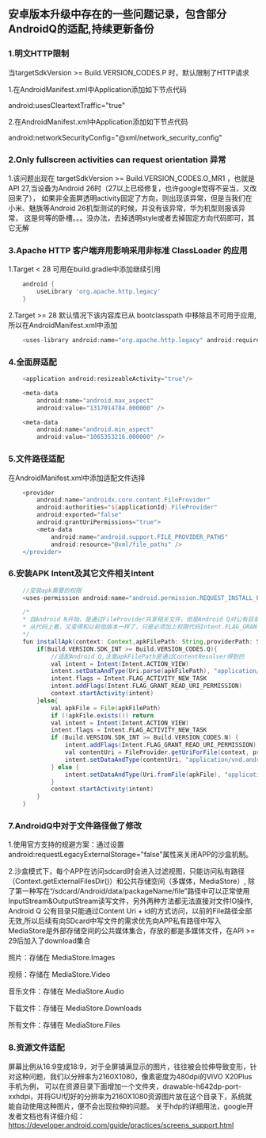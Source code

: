 ## 安卓版本升级中存在的一些问题记录，包含部分AndroidQ的适配,持续更新备份

### 1.明文HTTP限制
当targetSdkVersion >= Build.VERSION_CODES.P 时，默认限制了HTTP请求

1.在AndroidManifest.xml中Application添加如下节点代码

android:usesCleartextTraffic="true"

2.在AndroidManifest.xml中Application添加如下节点代码

android:networkSecurityConfig="@xml/network_security_config"

### 2.Only fullscreen activities can request orientation 异常
1.该问题出现在 targetSdkVersion >= Build.VERSION_CODES.O_MR1 ，也就是 API 27,当设备为Android 26时（27以上已经修复，也许google觉得不妥当，又改回来了），
如果非全面屏透明activity固定了方向，则出现该异常，但是当我们在小米、魅族等Android 26机型测试的时候，并没有该异常，华为机型则报该异常，
这是何等的卧槽。。。没办法，去掉透明style或者去掉固定方向代码即可，其它无解

### 3.Apache HTTP 客户端弃用影响采用非标准 ClassLoader 的应用

1.Target < 28 可用在build.gradle中添加继续引用
```groovy
	android {
		useLibrary 'org.apache.http.legacy'
	}
```	

2.Target >= 28 默认情况下该内容库已从 bootclasspath 中移除且不可用于应用,所以在AndroidManifest.xml中添加
```groovy
	<uses-library android:name="org.apache.http.legacy" android:required="false"/>
```	

### 4.全面屏适配

```groovy
	<application android:resizeableActivity="true"/>

	<meta-data
        android:name="android.max_aspect"
        android:value="1317014784.000000" />

    <meta-data
        android:name="android.min_aspect"
        android:value="1065353216.000000" />
```	

### 5.文件路径适配
在AndroidManifest.xml中添加适配文件选择
```groovy
	<provider
        android:name="androidx.core.content.FileProvider"
        android:authorities="${applicationId}.FileProvider"
        android:exported="false"
        android:grantUriPermissions="true">
        <meta-data
            android:name="android.support.FILE_PROVIDER_PATHS"
            android:resource="@xml/file_paths" />
    </provider>
```	

        

### 6.安装APK Intent及其它文件相关Intent

```groovy
	//安装apk需要的权限
	<uses-permission android:name="android.permission.REQUEST_INSTALL_PACKAGES"/>
```	

```groovy
	/*
	* 自Android N开始，是通过FileProvider共享相关文件，但是Android Q对公有目录 File API进行了限制
	* 从代码上看，又变得和以前低版本一样了，只是必须加上权限代码Intent.FLAG_GRANT_READ_URI_PERMISSION
	*/ 
	fun installApk(context: Context,apkFilePath: String,providerPath: String ="${context.packageName}.FileProvider"){
        if(Build.VERSION.SDK_INT >= Build.VERSION_CODES.Q){
            //适配Android Q,注意apkFilePath是通过ContentResolver得到的
            val intent = Intent(Intent.ACTION_VIEW)
            intent.setDataAndType(Uri.parse(apkFilePath), "application/vnd.android.package-archive")
            intent.flags = Intent.FLAG_ACTIVITY_NEW_TASK
            intent.addFlags(Intent.FLAG_GRANT_READ_URI_PERMISSION)
            context.startActivity(intent)
        }else{
            val apkFile = File(apkFilePath)
            if (!apkFile.exists()) return
            val intent = Intent(Intent.ACTION_VIEW)
            intent.flags = Intent.FLAG_ACTIVITY_NEW_TASK
            if (Build.VERSION.SDK_INT >= Build.VERSION_CODES.N) {
                intent.addFlags(Intent.FLAG_GRANT_READ_URI_PERMISSION)
                val contentUri = FileProvider.getUriForFile(context, providerPath, apkFile)
                intent.setDataAndType(contentUri, "application/vnd.android.package-archive")
            } else {
                intent.setDataAndType(Uri.fromFile(apkFile), "application/vnd.android.package-archive")
            }
            context.startActivity(intent)
        }
    }
```	

### 7.AndroidQ中对于文件路径做了修改

1.使用官方支持的规避方案：通过设置android:requestLegacyExternalStorage="false"属性来关闭APP的沙盒机制。

2.沙盒模式下，每个APP在访问sdcard时会进入过滤视图，只能访问私有路径（Context.getExternalFilesDir()）和公共存储空间（多媒体，MediaStore）,
除了第一种写在“/sdcard/Android/data/packageName/file”路径中可以正常使用InputStream&OutputStream读写文件，另外两种方法都无法直接对文件IO操作,
Android Q 公有目录只能通过Content Uri + id的方式访问，以前的File路径全部无效,所以后续有向SDcard中写文件的需求优先向APP私有路径中写入
MediaStore是外部存储空间的公共媒体集合，存放的都是多媒体文件，在API >= 29后加入了download集合

照片：存储在 MediaStore.Images 

视频：存储在 MediaStore.Video 

音乐文件：存储在 MediaStore.Audio 

下载文件：存储在 MediaStore.Downloads 

所有文件：存储在 MediaStore.Files 

### 8.资源文件适配
屏幕比例从16:9变成18:9，对于全屏铺满显示的图片，往往被会拉伸导致变形，针对这种问题，我们以分辨率为2160X1080，像素密度为480dpi的VIVO X20Plus手机为例，
可以在资源目录下面增加一个文件夹，drawable-h642dp-port-xxhdpi，并将GUI切好的分辨率为2160X1080资源图片放在这个目录下，系统就能自动使用这种图片，便不会出现拉伸的问题。
关于h<N>dp的详细用法，google开发者文档也有详细介绍：https://developer.android.com/guide/practices/screens_support.html








